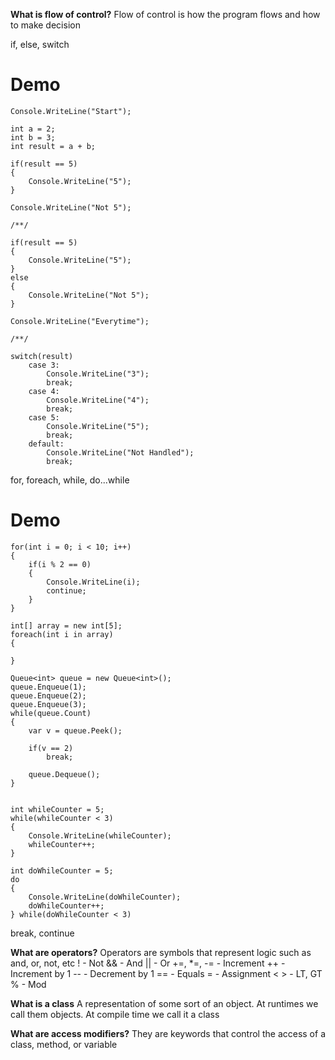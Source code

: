 **What is flow of control?**
Flow of control is how the program flows and how to make decision

if, else, switch

# Demo
~~~
Console.WriteLine("Start");

int a = 2;
int b = 3;
int result = a + b;

if(result == 5)
{
	Console.WriteLine("5");
}

Console.WriteLine("Not 5");

/**/

if(result == 5)
{
	Console.WriteLine("5");
}
else
{
	Console.WriteLine("Not 5");
}

Console.WriteLine("Everytime");

/**/

switch(result)
	case 3:
		Console.WriteLine("3");
		break;
	case 4:
		Console.WriteLine("4");
		break;
	case 5:
		Console.WriteLine("5");
		break;
	default:
		Console.WriteLine("Not Handled");
		break;

~~~

for, foreach, while, do...while

# Demo
~~~
for(int i = 0; i < 10; i++)
{
	if(i % 2 == 0)
	{
		Console.WriteLine(i);
		continue;
	}
}

int[] array = new int[5];
foreach(int i in array)
{

}

Queue<int> queue = new Queue<int>();
queue.Enqueue(1);
queue.Enqueue(2);
queue.Enqueue(3);
while(queue.Count)
{
	var v = queue.Peek();
	
	if(v == 2)
		break;
	
	queue.Dequeue();
}


int whileCounter = 5;
while(whileCounter < 3)
{
	Console.WriteLine(whileCounter);
	whileCounter++;
}

int doWhileCounter = 5;
do
{
	Console.WriteLine(doWhileCounter);
	doWhileCounter++;
} while(doWhileCounter < 3)
~~~

break, continue

**What are operators?**
Operators are symbols that represent logic such as and, or, not, etc
! - Not
&& - And
|| - Or
+=, *=, -= - Increment
++ - Increment by 1
-- - Decrement by 1
== - Equals
= - Assignment
< > - LT, GT
% - Mod

**What is a class**
A representation of some sort of an object. 
At runtimes we call them objects. At compile time we call it a class

**What are access modifiers?**
They are keywords that control the access of a class, method, or variable